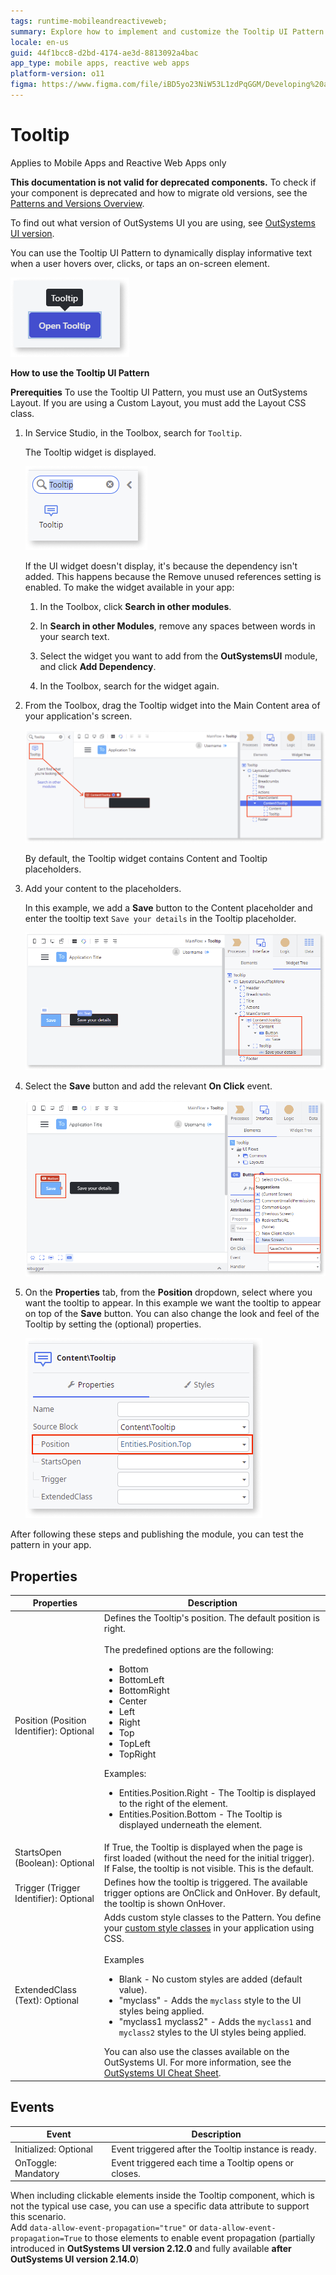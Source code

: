 ```yaml
---
tags: runtime-mobileandreactiveweb;   
summary: Explore how to implement and customize the Tooltip UI Pattern in OutSystems 11 (O11) for enhanced user interface interactions.
locale: en-us
guid: 44f1bcc8-d2bd-4174-ae3d-8813092a4bac
app_type: mobile apps, reactive web apps
platform-version: o11
figma: https://www.figma.com/file/iBD5yo23NiW53L1zdPqGGM/Developing%20an%20Application?node-id=205:71
---
```


# Tooltip

<div class="info" markdown="1">

Applies to Mobile Apps and Reactive Web Apps only

</div>

<div class="info" markdown="1">

**This documentation is not valid for deprecated components.** To check if your component is deprecated and how to migrate old versions, see the [Patterns and Versions Overview](https://outsystemsui.outsystems.com/OutsystemsUiWebsite/MigrationOverview).

To find out what version of OutSystems UI you are using, see [OutSystems UI version](../../intro.md#outsystems-ui-version).

</div>

You can use the Tooltip UI Pattern to dynamically display informative text when a user hovers over, clicks, or taps an on-screen element.

![Screenshot showing an example of a Tooltip being used in an application interface](images/tooltip-example.png "Example of a Tooltip in action")

**How to use the Tooltip UI Pattern**

<div class="info" markdown="1">

**Prerequities** To use the Tooltip UI Pattern, you must use an OutSystems Layout. If you are using a Custom Layout, you must add the Layout CSS class.

</div>

1. In Service Studio, in the Toolbox, search for `Tooltip`.
  
    The Tooltip widget is displayed.

    ![Image of the Tooltip widget as it appears in the OutSystems Service Studio](images/tooltip-widget-ss.png "Tooltip Widget in Service Studio")

    If the UI widget doesn't display, it's because the dependency isn't added. This happens because the Remove unused references setting is enabled. To make the widget available in your app:

    1. In the Toolbox, click **Search in other modules**.

    1. In **Search in other Modules**, remove any spaces between words in your search text.
    
    1. Select the widget you want to add from the **OutSystemsUI** module, and click **Add Dependency**. 
    
    1. In the Toolbox, search for the widget again.

1. From the Toolbox, drag the Tooltip widget into the Main Content area of your application's screen.

    ![Step-by-step process of dragging the Tooltip widget into the Main Content area of an application screen](images/tooltip-drag-ss.png "Dragging Tooltip Widget to Screen")

    By default, the Tooltip widget contains Content and Tooltip placeholders.

1. Add your content to the placeholders. 
    
    In this example, we add a **Save** button to the Content placeholder and enter the tooltip text ``Save your details`` in the Tooltip placeholder.

    ![Example of adding a Save button to the Content placeholder and entering tooltip text in the Tooltip placeholder](images/tooltip-content-ss.png "Adding Content to Tooltip")
    
1. Select the **Save** button and add the relevant **On Click** event.

    ![Illustration of selecting the Save button and adding an On Click event in Service Studio](images/tooltip-onclick-ss.png "Adding OnClick Event to Save Button")

1. On the **Properties** tab, from the **Position** dropdown, select where you want the tooltip to appear. In this example we want the tooltip to appear on top of the **Save** button. You can also change the look and feel of the Tooltip by setting the (optional) properties.

    ![Image showing how to set optional properties for the Tooltip, including its position and appearance](images/tooltip-properties-ss.png "Setting Optional Properties for Tooltip")

After following these steps and publishing the module, you can test the pattern in your app.

## Properties

| Properties| Description|
|---|---|
|Position (Position Identifier): Optional | Defines the Tooltip's position. The default position is right.<br/><br/>The predefined options are the following:<ul><li>Bottom</li><li>BottomLeft</li><li>BottomRight</li><li>Center</li><li>Left</li><li>Right</li><li>Top</li><li>TopLeft</li><li>TopRight</li></ul> Examples:<ul><li>Entities.Position.Right - The Tooltip is displayed to the right of the element.</li><li>Entities.Position.Bottom - The Tooltip is displayed underneath the element.</li></ul> |
|StartsOpen (Boolean): Optional| If True, the Tooltip is displayed when the page is first loaded (without the need for the initial trigger). If False, the tooltip is not visible. This is the default.|
|Trigger (Trigger Identifier): Optional| Defines how the tooltip is triggered. The available trigger options are OnClick and OnHover. By default, the tooltip is shown OnHover.|
|ExtendedClass (Text): Optional| Adds custom style classes to the Pattern. You define your [custom style classes](../../../look-feel/css.md) in your application using CSS.<br/><br/>Examples <ul><li>Blank - No custom styles are added (default value).</li><li>"myclass" - Adds the ``myclass`` style to the UI styles being applied.</li><li>"myclass1 myclass2" - Adds the ``myclass1`` and ``myclass2`` styles to the UI styles being applied.</li></ul>You can also use the classes available on the OutSystems UI. For more information, see the [OutSystems UI Cheat Sheet](https://outsystemsui.outsystems.com/OutSystemsUIWebsite/CheatSheet). |

## Events

|Event| Description  | 
|---|---|
|Initialized: Optional|Event triggered after the Tooltip instance is ready.| 
|OnToggle: Mandatory|Event triggered each time a Tooltip opens or closes.| 


<div class="info" markdown="1">

When including clickable elements inside the Tooltip component, which is not the typical use case, you can use a specific data attribute to support this scenario.<br/>
Add ``data-allow-event-propagation="true"`` or ``data-allow-event-propagation=True`` to those elements to enable event propagation (partially introduced in **OutSystems UI version 2.12.0** and fully available **after OutSystems UI version 2.14.0**)

</div>


